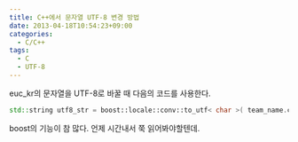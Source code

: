 ```yaml
---
title: C++에서 문자열 UTF-8 변경 방법
date: 2013-04-18T10:54:23+09:00
categories:
  - C/C++
tags:
  - C
  - UTF-8
---
```


euc_kr의 문자열을 UTF-8로 바꿀 때 다음의 코드를 사용한다.

```cpp
std::string utf8_str = boost::locale::conv::to_utf< char >( team_name.c_str(), "EUC-KR" );
```

boost의 기능이 참 많다. 언제 시간내서 쭉 읽어봐야할텐데.
